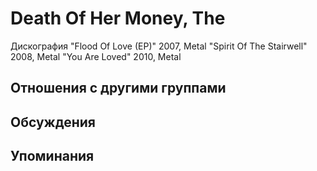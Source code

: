 # Death Of Her Money, The

Дискография
"Flood Of Love (EP)" 2007, Metal
"Spirit Of The Stairwell" 2008, Metal
"You Are Loved" 2010, Metal

## Отношения с другими группами


## Обсуждения


## Упоминания

